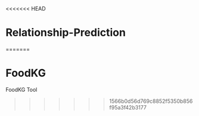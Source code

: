 <<<<<<< HEAD
# Relationship-Prediction
=======
# FoodKG
FoodKG Tool
>>>>>>> 1566b0d56d769c8852f5350b856f95a3f42b3177
